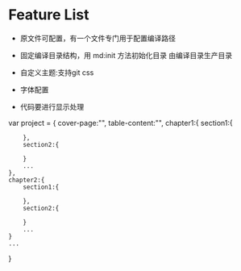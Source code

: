 
# Feature List

- 原文件可配置，有一个文件专门用于配置编译路径
- 固定编译目录结构，用 md:init 方法初始化目录
	由编译目录生产目录
- 自定义主题:支持git css

- 字体配置
- 代码要进行显示处理

var project = {
	cover-page:"",
	table-content:"",
	chapter1:{
		section1:{
			
		},
		section2:{
			
		}
		...
	},
	chapter2:{
		section1:{
			
		},
		section2:{
			
		}
		...
	}
	...
	
}